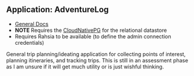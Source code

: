 ## Application: AdventureLog

- [General Docs](https://adventurelog.app/docs/install/getting_started.html)
- **NOTE** Requires the [CloudNativePG](../postgresql/controller/) for the
  relational datastore
- Requires Rahsia to be available (to define the admin connection credentials)

General trip planning/ideating application for collecting points of interest, 
planning itineraries, and tracking trips.  This is still in an assessment phase
as I am unsure if it will get much utility or is just wishful thinking.
